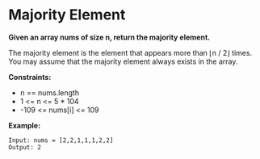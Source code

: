 # Majority Element

**Given an array nums of size n, return the majority element.**

The majority element is the element that appears more than ⌊n / 2⌋ times. You may assume that the majority element always exists in the array.

**Constraints:**

- n == nums.length
- 1 <= n <= 5 * 104
- -109 <= nums[i] <= 109

**Example:**

    Input: nums = [2,2,1,1,1,2,2]
    Output: 2

